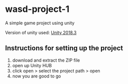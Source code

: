 # wasd-project-1
A simple game project using unity

Version of unity used: [Unity 2018.3](https://unity3d.com/)

## Instructions for setting up the project
1. download and extract the ZIP file
2. open up Unity HUB
3. click open > select the project path > open
4. now you are good to go
